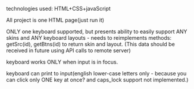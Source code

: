 technologies used: HTML+CSS+javaScript

All project is one HTML page(just run it)


ONLY one keyboard supported, but presents ability to easily support ANY skins and ANY keyboard layouts - 
needs to reimplements methods:  getSrc(id), getBtns(id) to return skin and layout.
(This data should be received in future using API calls to remote server)

keyboard works ONLY when input is in focus.

keyboard can print to input(english lower-case letters only - because you can click only ONE key at once? and caps_lock support not implemented.)

